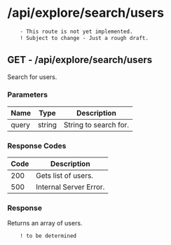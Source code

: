 # /api/explore/search/users

```diff
    - This route is not yet implemented.
    ! Subject to change - Just a rough draft.
```

## GET - /api/explore/search/users

Search for users.

### Parameters

| Name  | Type   | Description           |
|-------|--------|-----------------------|
| query | string | String to search for. |

### Response Codes

| Code | Description            |
|------|------------------------|
| 200  | Gets list of users.    |
| 500  | Internal Server Error. |

### Response

Returns an array of users.

```diff
    ! to be determined 
```
